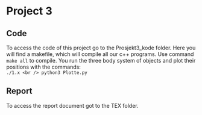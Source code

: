 # Project 3

## Code

To access the code of this project go to the Prosjekt3_kode folder. Here you will find a makefile, which will compile all our c++ programs. Use command `make all` to compile. You run the three body system of objects and plot their positions with the commands:<br />
`./1.x <br />
python3 Plotte.py`  



## Report

To access the report document got to the TEX folder. 
